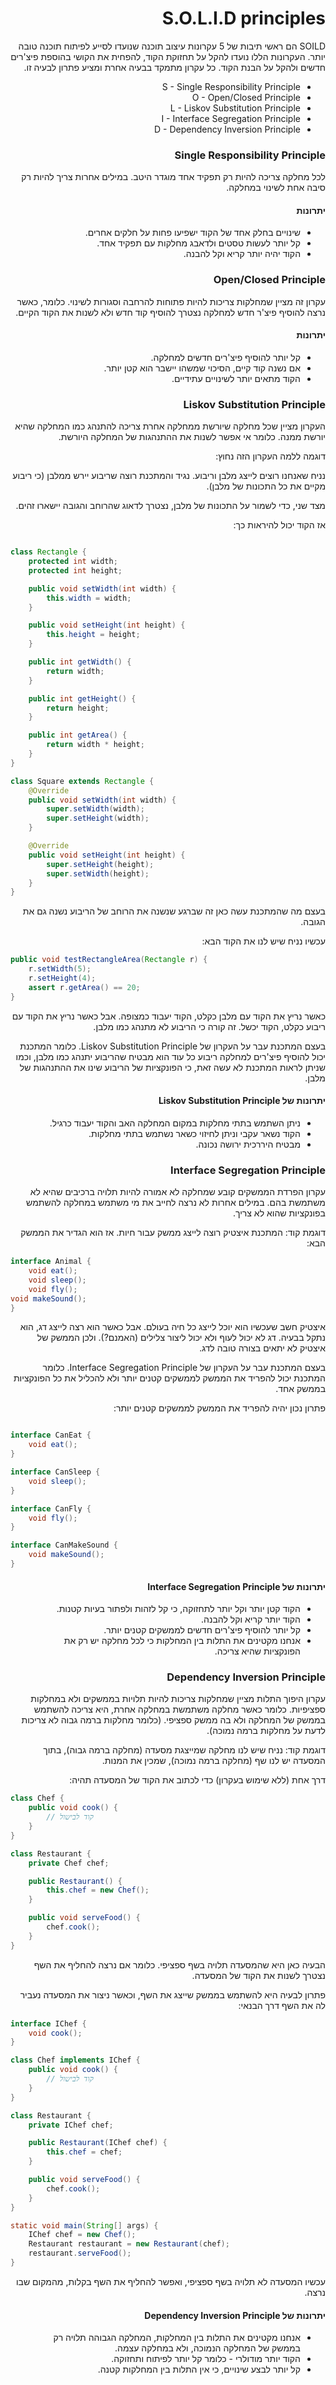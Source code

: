 <div dir="rtl">

# S.O.L.I.D principles

SOILD הם ראשי תיבות של 5 עקרונות עיצוב תוכנה שנועדו לסייע לפיתוח תוכנה טובה יותר. העקרונות הללו נועדו להקל על תחזוקת הקוד, להפחית את הקושי בהוספת פיצ'רים חדשים ולהקל על הבנת הקוד. כל עקרון מתמקד בבעיה אחרת ומציע פתרון לבעיה זו.
* S - Single Responsibility Principle
* O - Open/Closed Principle
* L - Liskov Substitution Principle
* I - Interface Segregation Principle
* D - Dependency Inversion Principle

### Single Responsibility Principle 
לכל מחלקה צריכה להיות רק תפקיד אחד מוגדר היטב. במילים אחרות צריך להיות רק סיבה אחת לשינוי במחלקה. 

#### יתרונות
* שינויים בחלק אחד של הקוד ישפיעו פחות על חלקים אחרים.
* קל יותר לעשות טסטים ולדאבג מחלקות עם תפקיד אחד.
* הקוד יהיה יותר קריא וקל להבנה.


### Open/Closed Principle
עקרון זה מציין שמחלקות צריכות להיות פתוחות להרחבה וסגורות לשינוי. כלומר, כאשר נרצה להוסיף פיצ'ר חדש למחלקה נצטרך להוסיף קוד חדש ולא לשנות את הקוד הקיים.

#### יתרונות
* קל יותר להוסיף פיצ'רים חדשים למחלקה.
* אם נשנה קוד קיים, הסיכוי שמשהו יישבר הוא קטן יותר.
* הקוד מתאים יותר לשינויים עתידיים.

### Liskov Substitution Principle
העקרון מציין שכל מחלקה שיורשת ממחלקה אחרת צריכה להתנהג כמו המחלקה שהיא יורשת ממנה. כלומר אי אפשר לשנות את ההתנהגות של המחלקה היורשת.

דוגמה ללמה העקרון הזה נחוץ:

נניח שאנחנו רוצים לייצג מלבן וריבוע. נגיד והמתכנת רוצה שריבוע יירש ממלבן (כי ריבוע מקיים את כל התכונות של מלבן). 

מצד שני, כדי לשמור על התכונות של מלבן, נצטרך לדאוג שהרוחב והגובה יישארו זהים. 

אז הקוד יכול להיראות כך:


<div dir="ltr">

```java

class Rectangle {
    protected int width;
    protected int height;

    public void setWidth(int width) {
        this.width = width;
    }

    public void setHeight(int height) {
        this.height = height;
    }

    public int getWidth() {
        return width;
    }

    public int getHeight() {
        return height;
    }

    public int getArea() {
        return width * height;
    }
}

class Square extends Rectangle {
    @Override
    public void setWidth(int width) {
        super.setWidth(width);
        super.setHeight(width);
    }

    @Override
    public void setHeight(int height) {
        super.setHeight(height);
        super.setWidth(height);
    }
}
```

</div>
בעצם מה שהמתכנת עשה כאן זה שברגע שנשנה את הרוחב של הריבוע נשנה גם את הגובה. 

עכשיו נניח שיש לנו את הקוד הבא:

<div dir="ltr">

```java
public void testRectangleArea(Rectangle r) {
    r.setWidth(5);
    r.setHeight(4);
    assert r.getArea() == 20;
}
```

</div>

כאשר נריץ את הקוד עם מלבן כקלט, הקוד יעבוד כמצופה. אבל כאשר נריץ את הקוד עם ריבוע כקלט, הקוד יכשל. זה קורה כי הריבוע לא מתנהג כמו מלבן.

בעצם המתכנת עבר על העקרון של Liskov Substitution Principle. כלומר המתכנת יכול להוסיף פיצ'רים למחלקה ריבוע כל עוד הוא מבטיח שהריבוע יתנהג כמו מלבן, וכמו שניתן לראות המתכנת לא עשה זאת, כי הפונקציות של הריבוע שינו את ההתנהגות של מלבן.

#### יתרונות של Liskov Substitution Principle
* ניתן השתמש בתתי מחלקות במקום המחלקה האב והקוד יעבוד כרגיל.
* הקוד נשאר עקבי וניתן לחיזוי כשאר נשתמש בתתי מחלקות.
* מבטיח היררכית ירושה נכונה.

### Interface Segregation Principle
עקרון הפרדת הממשקים קובע שמחלקה לא אמורה להיות תלויה ברכיבים שהיא לא משתמשת בהם. במילים אחרות לא נרצה לחייב את מי משתמש במחלקה להשתמש בפונקציות שהוא לא צריך.

דוגמת קוד:
המתכנת איצטיק רוצה לייצג ממשק עבור חיות. אז הוא הגדיר את הממשק הבא:

<div dir="ltr">

```java
interface Animal {
    void eat();
    void sleep();
    void fly();
void makeSound();
}
```
</div>

איצטיק חשב שעכשיו הוא יוכל לייצג כל חיה בעולם. אבל כאשר הוא רצה לייצג דג, הוא נתקל בבעיה. דג לא יכול לעוף ולא יכול ליצור צלילים (האמנם?). ולכן הממשק של איצטיק לא יתאים בצורה טובה לדג.

בעצם המתכנת עבר על העקרון של Interface Segregation Principle. כלומר המתכנת יכול להפריד את הממשק לממשקים קטנים יותר ולא להכליל את כל הפונקציות בממשק אחד.

פתרון נכון יהיה להפריד את הממשק לממשקים קטנים יותר:

<div dir="ltr">

```java

interface CanEat {
    void eat();
}

interface CanSleep {
    void sleep();
}

interface CanFly {
    void fly();
}

interface CanMakeSound {
    void makeSound();
}
```

</div>

#### יתרונות של Interface Segregation Principle
* הקוד קטן יותר וקל יותר לתחזוקה, כי קל לזהות ולפתור בעיות קטנות.
* הקוד יותר קריא וקל להבנה.
* קל יותר להוסיף פיצ'רים חדשים לממשקים קטנים יותר.
* אנחנו מקטינים את התלות בין המחלקות כי לכל מחלקה יש רק את הפונקציות שהיא צריכה.


### Dependency Inversion Principle
עקרון היפוך התלות מציין שמחלקות צריכות להיות תלויות בממשקים ולא במחלקות ספציפיות. כלומר כאשר מחלקה משתמשת במחלקה אחרת, היא צריכה להשתמש בממשק של המחלקה ולא בה ממשק ספציפי. (כלומר מחלקות ברמה גבוה לא צריכות לדעת על מחלקות ברמה נמוכה).

דוגמת קוד:
נניח שיש לנו מחלקה שמייצגת מסעדה (מחלקה ברמה גבוה), בתוך המסעדה יש לנו שף (מחלקה ברמה נמוכה), שמכין את המנות.

דרך אחת (ללא שימוש בעקרון) כדי לכתוב את הקוד של המסעדה תהיה:

<div dir="ltr">

```java
class Chef {
    public void cook() {
        // קוד לבישול
    }
}

class Restaurant {
    private Chef chef;

    public Restaurant() {
        this.chef = new Chef();
    }

    public void serveFood() {
        chef.cook();
    }
}
```

</div>

הבעיה כאן היא שהמסעדה תלויה בשף ספציפי. כלומר אם נרצה להחליף את השף נצטרך לשנות את הקוד של המסעדה.

פתרון לבעיה היא להשתמש בממשק שייצג את השף, וכאשר ניצור את המסעדה נעביר לה את השף דרך הבנאי:

<div dir="ltr">

```java
interface IChef {
    void cook();
}

class Chef implements IChef {
    public void cook() {
        // קוד לבישול
    }
}

class Restaurant {
    private IChef chef;

    public Restaurant(IChef chef) {
        this.chef = chef;
    }

    public void serveFood() {
        chef.cook();
    }
}

static void main(String[] args) {
    IChef chef = new Chef();
    Restaurant restaurant = new Restaurant(chef);
    restaurant.serveFood();
}
```

</div>

עכשיו המסעדה לא תלויה בשף ספציפי, ואפשר להחליף את השף בקלות, מהמקום שבו נרצה.

#### יתרונות של Dependency Inversion Principle
* אנחנו מקטינים את התלות בין המחלקות, המחלקה הגבוהה תלויה רק בממשק של המחלקה הנמוכה, ולא במחלקה עצמה.
* הקוד יותר מודולרי - כלומר קל יותר לפיתוח ותחזוקה.
* קל יותר לבצע שינויים, כי אין התלות בין המחלקות קטנה.



